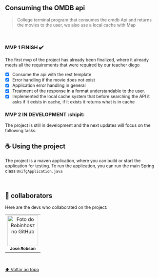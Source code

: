 <h2 id="unifg">Consuming the OMDB api</h2>



> College terminal program that consumes the omdb Api and returns the movies to the user, we also use a local cache with Map

<br>

### MVP 1 FINISH :heavy_check_mark:
The first mvp of the project has already been finalized, where it already meets all the requirements that were required by our teacher diego
- [x] Consume the api with the rest template
- [x] Error handling if the movie does not exist
- [x] Application error handling in general
- [x] Treatment of the response in a format understandable to the user.
- [x] Implemented the local cache system that before searching the API it asks if it exists in cache, if it exists it returns what is in cache

### MVP 2 IN DEVELOPMENT :shipit:
The project is still in development and the next updates will focus on the following tasks:
<br>

## ☕ Using the project

The project is a maven application, where you can build or start the application for testing. To run the application, you can run the main Spring class ```UnifgApplication.java```

<br>

## 🤝 collaborators

Here are the devs who collaborated on the project:

<table>
  <tr>
    <td align="center">
      <a href="https://github.com/robinhosz">
        <img src="https://avatars.githubusercontent.com/u/82779533?v=4" width="100px;" alt="Foto do Robinhosz no GitHub"/><br>
        <sub>
          <b>José Robson</b>
        </sub>
      </a>
    </td>
  </tr>
</table>

<br>

[⬆ Voltar ao topo](#unifg)<br>
